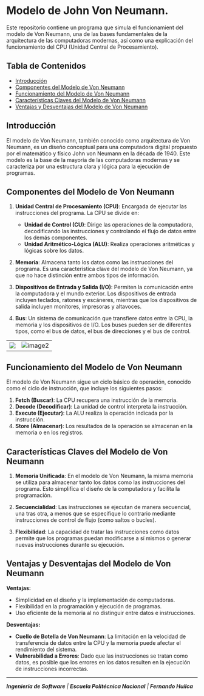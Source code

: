 # Modelo de John Von Neumann.

Este repositorio contiene un programa que simula el funcionamient del modelo de Von Neumann, una de las bases fundamentales de la arquitectura de las computadoras modernas, así como una explicación del funcionamiento del CPU (Unidad Central de Procesamiento).

## Tabla de Contenidos

- [Introducción](#introducción)
- [Componentes del Modelo de Von Neumann](#componentes-del-modelo-de-von-neumann)
- [Funcionamiento del Modelo de Von Neumann](#funcionamiento-del-modelo-de-von-neumann)
- [Características Claves del Modelo de Von Neumann](#características-claves-del-modelo-de-von-neumann)
- [Ventajas y Desventajas del Modelo de Von Neumann](#ventajas-y-desventajas-del-modelo-de-von-neumann)

## Introducción

El modelo de Von Neumann, también conocido como arquitectura de Von Neumann, es un diseño conceptual para una computadora digital propuesto por el matemático y físico John von Neumann en la década de 1940. Este modelo es la base de la mayoría de las computadoras modernas y se caracteriza por una estructura clara y lógica para la ejecución de programas.

## Componentes del Modelo de Von Neumann

1. **Unidad Central de Procesamiento (CPU)**: Encargada de ejecutar las instrucciones del programa. La CPU se divide en:
   - **Unidad de Control (CU)**: Dirige las operaciones de la computadora, decodificando las instrucciones y controlando el flujo de datos entre los demás componentes.
   - **Unidad Aritmético-Lógica (ALU)**: Realiza operaciones aritméticas y lógicas sobre los datos.

2. **Memoria**: Almacena tanto los datos como las instrucciones del programa. Es una característica clave del modelo de Von Neumann, ya que no hace distinción entre ambos tipos de información.

3. **Dispositivos de Entrada y Salida (I/O)**: Permiten la comunicación entre la computadora y el mundo exterior. Los dispositivos de entrada incluyen teclados, ratones y escáneres, mientras que los dispositivos de salida incluyen monitores, impresoras y altavoces.

4. **Bus**: Un sistema de comunicación que transfiere datos entre la CPU, la memoria y los dispositivos de I/O. Los buses pueden ser de diferentes tipos, como el bus de datos, el bus de direcciones y el bus de control.


<table>
  <tr>
    <td><img src="https://github.com/FernandoHuilca/Aquitectura_de_Von_Neumann/assets/134117009/8bf4cea9-4b98-4b67-a7c7-b30667f3df57"></td>
    <td><img src="https://github.com/FernandoHuilca/Aquitectura_de_Von_Neumann/assets/134117009/8168c9f6-fd3a-4223-be8f-9d22f44e2f4f" alt="image2"></td>
  </tr>

</table>

## Funcionamiento del Modelo de Von Neumann

El modelo de Von Neumann sigue un ciclo básico de operación, conocido como el ciclo de instrucción, que incluye los siguientes pasos:

1. **Fetch (Buscar)**: La CPU recupera una instrucción de la memoria.
2. **Decode (Decodificar)**: La unidad de control interpreta la instrucción.
3. **Execute (Ejecutar)**: La ALU realiza la operación indicada por la instrucción.
4. **Store (Almacenar)**: Los resultados de la operación se almacenan en la memoria o en los registros.

## Características Claves del Modelo de Von Neumann

1. **Memoria Unificada**: En el modelo de Von Neumann, la misma memoria se utiliza para almacenar tanto los datos como las instrucciones del programa. Esto simplifica el diseño de la computadora y facilita la programación.

2. **Secuencialidad**: Las instrucciones se ejecutan de manera secuencial, una tras otra, a menos que se especifique lo contrario mediante instrucciones de control de flujo (como saltos o bucles).

3. **Flexibilidad**: La capacidad de tratar las instrucciones como datos permite que los programas puedan modificarse a sí mismos o generar nuevas instrucciones durante su ejecución.

## Ventajas y Desventajas del Modelo de Von Neumann

**Ventajas:**
- Simplicidad en el diseño y la implementación de computadoras.
- Flexibilidad en la programación y ejecución de programas.
- Uso eficiente de la memoria al no distinguir entre datos e instrucciones.

**Desventajas:**
- **Cuello de Botella de Von Neumann**: La limitación en la velocidad de transferencia de datos entre la CPU y la memoria puede afectar el rendimiento del sistema.
- **Vulnerabilidad a Errores**: Dado que las instrucciones se tratan como datos, es posible que los errores en los datos resulten en la ejecución de instrucciones incorrectas.
  
---

_**Ingeniería de Software** | **Escuela Politécnica Nacional** | **Fernando Huilca**_
